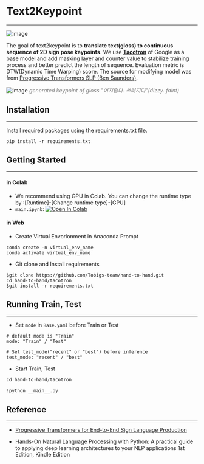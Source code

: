 # Text2Keypoint

----------------------

![image](https://user-images.githubusercontent.com/68496320/105183985-292ac400-5b72-11eb-93ec-4601ddcd9132.png)

The goal of text2keypoint is to **translate text(gloss) to continuous sequence of 2D sign pose keypoints**. We use **<u>Tacotron</u>** of Google as a base model and add masking layer and counter value to stabilize training process and better predict the length of sequence. Evaluation metric is DTW(Dynamic Time Warping) score. The source for modifying model was from [Progressive Transformers SLP (Ben Saunders)](https://github.com/BenSaunders27/ProgressiveTransformersSLP). 

![image](https://user-images.githubusercontent.com/68496320/105183542-a9045e80-5b71-11eb-8f72-af6b77e0453c.png)
<span style="color:grey">_generated keypoint of gloss "어지럽다. 쓰러지다"(dizzy. faint)_</span>

 
 
## Installation

------------------------------

Install required packages using the requirements.txt file.

```
pip install -r requirements.txt
```

## Getting Started

---------------------

#### in Colab

- We recommend using GPU in Colab. You can change the runtime type by :[Runtime]-[Change runtime type]-[GPU] 
- `main.ipynb`: [![Open In Colab](https://colab.research.google.com/assets/colab-badge.svg)](https://colab.research.google.com/github/Tobigs-team/hand-to-hand/blob/text2keypoint/text2keypoint/main.ipynb)

#### in Web

* Create Virtual Envorionment in Anaconda Prompt

```
conda create -n virtual_env_name
conda activate virtual_env_name
```

* Git clone and Install requirements

```
$git clone https://github.com/Tobigs-team/hand-to-hand.git
cd hand-to-hand/tacotron
$git install -r requirements.txt
```

## Running Train, Test

-------------------

* Set  `mode`  in `Base.yaml`  before Train or Test


```
# default mode is "Train"
mode: "Train" / "Test"

# Set test_mode("recent" or "best") before inference
test_mode: "recent" / "best"
```

* Start Train, Test

```python
cd hand-to-hand/tacotron

!python __main__.py
```

## Reference

------------------------------------------

* [Progressive Transformers for End-to-End Sign Language Production](https://github.com/BenSaunders27/ProgressiveTransformersSLP)

* Hands-On Natural Language Processing with Python: A practical guide to applying deep learning architectures to your NLP applications 1st Edition, Kindle Edition
